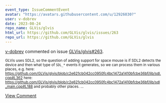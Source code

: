 ```yaml
---
event_type: IssueCommentEvent
avatar: "https://avatars.githubusercontent.com/u/12926030?"
user: v-dobrev
date: 2023-08-24
repo_name: GLVis/glvis
html_url: https://github.com/GLVis/glvis/issues/263
repo_url: https://github.com/GLVis/glvis
---
```


<a href='https://github.com/v-dobrev' target='_blank'>v-dobrev</a> commented on issue <a href='https://github.com/GLVis/glvis/issues/263' target='_blank'>GLVis/glvis#263</a>.

<small>GLVis uses SDL2, so the question of adding support for space mouse is if SDL2 detects the device and then what type of `SDL_*` events it generates, so we can process them in various places, e.g. here: https://github.com/GLVis/glvis/blob/c2e621cb042cc0950fc4bc1472a1410bfcbe36bf/lib/sdl.cpp#L362 here: https://github.com/GLVis/glvis/blob/c2e621cb042cc0950fc4bc1472a1410bfcbe36bf/lib/sdl_main.cpp#L188 and probably other places....</small>

<a href='https://github.com/GLVis/glvis/issues/263' target='_blank'>View Comment</a>